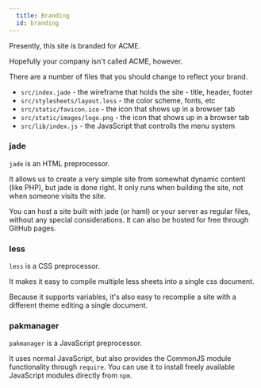 ```yaml
---
  title: Branding
  id: branding
---
```


Presently, this site is branded for ACME.

Hopefully your company isn't called ACME, however.

There are a number of files that you should change to reflect your brand.

  * `src/index.jade` - the wireframe that holds the site - title, header, footer
  * `src/stylesheets/layout.less` - the color scheme, fonts, etc
  * `src/static/favicon.ico` - the icon that shows up in a browser tab
  * `src/static/images/logo.png` - the icon that shows up in a browser tab
  * `src/lib/index.js` - the JavaScript that controlls the menu system

### jade

`jade` is an HTML preprocessor.

It allows us to create a very simple site from somewhat dynamic content (like PHP),
but jade is done right. It only runs when building the site, not when someone visits
the site.

You can host a site built with jade (or haml) or your server as regular files, without
any special considerations. It can also be hosted for free through GitHub pages.

### less

`less` is a CSS preprocessor.

It makes it easy to compile multiple less sheets into a single css document.

Because it supports variables, it's also easy to recomplie a site with a 
different theme editing a single document.


### pakmanager

`pakmanager` is a JavaScript preprocessor.

It uses normal JavaScript, but also provides the CommonJS module functionality
through `require`. You can use it to install freely available JavaScript modules
directly from `npm`.
